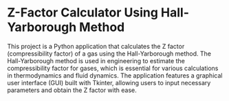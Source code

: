 # Z-Factor Calculator Using Hall-Yarborough Method

This project is a Python application that calculates the Z factor (compressibility factor) of a gas using the Hall-Yarborough method.
The Hall-Yarborough method is used in engineering to estimate the compressibility factor for gases, which is essential for various calculations in thermodynamics and fluid dynamics.
The application features a graphical user interface (GUI) built with Tkinter, allowing users to input necessary parameters and obtain the Z factor with ease.

